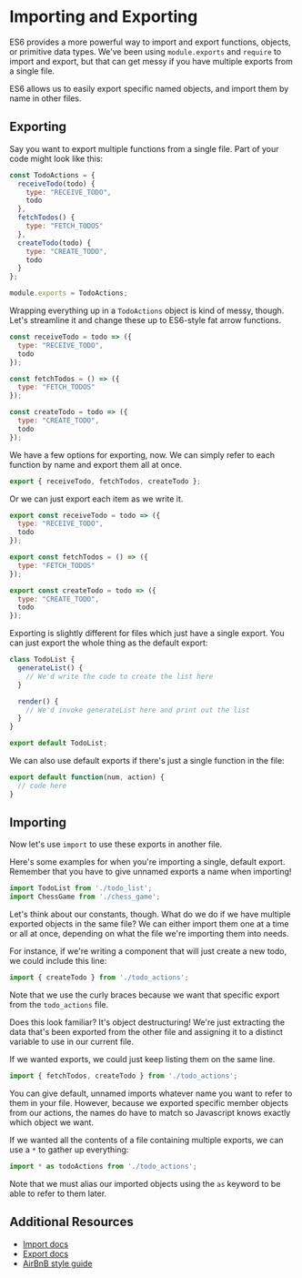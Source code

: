 # Importing and Exporting

ES6 provides a more powerful way to import and export functions, objects, or
primitive data types. We've been using `module.exports` and `require` to
import and export, but that can get messy if you have multiple exports from a
single file.

ES6 allows us to easily export specific named objects, and import them by
name in other files.

## Exporting

Say you want to export multiple functions from a single file. Part of your
code might look like this:

```javascript
const TodoActions = {
  receiveTodo(todo) {
    type: "RECEIVE_TODO",
    todo
  },
  fetchTodos() {
    type: "FETCH_TODOS"
  },
  createTodo(todo) {
    type: "CREATE_TODO",
    todo
  }
};

module.exports = TodoActions;
```

Wrapping everything up in a `TodoActions` object is kind of messy, though.
Let's streamline it and change these up to ES6-style fat arrow functions.

```javascript
const receiveTodo = todo => ({
  type: "RECEIVE_TODO",
  todo
});

const fetchTodos = () => ({
  type: "FETCH_TODOS"
});

const createTodo = todo => ({
  type: "CREATE_TODO",
  todo
});
```

We have a few options for exporting, now. We can simply refer to each
function by name and export them all at once.

```javascript
export { receiveTodo, fetchTodos, createTodo };
```

Or we can just export each item as we write it.

```javascript
export const receiveTodo = todo => ({
  type: "RECEIVE_TODO",
  todo
});

export const fetchTodos = () => ({
  type: "FETCH_TODOS"
});

export const createTodo = todo => ({
  type: "CREATE_TODO",
  todo
});
```

Exporting is slightly different for files which just have a single export.
You can just export the whole thing as the default export:

```javascript
class TodoList {
  generateList() {
    // We'd write the code to create the list here
  }

  render() {
    // We'd invoke generateList here and print out the list
  }
}

export default TodoList;
```

We can also use default exports if there's just a single function in the
file:

```javascript
export default function(num, action) {
  // code here
}
```

## Importing

Now let's use `import` to use these exports in another file.

Here's some examples for when you're importing a single, default export.
Remember that you have to give unnamed exports a name when importing!

```javascript
import TodoList from './todo_list';
import ChessGame from './chess_game';
```

Let's think about our constants, though. What do we do if we have multiple
exported objects in the same file? We can either import them one at a time or
all at once, depending on what the file we're importing them into needs.

For instance, if we're writing a component that will just create a new todo,
we could include this line:

```javascript
import { createTodo } from './todo_actions';
```

Note that we use the curly braces because we want that specific export from
the `todo_actions` file.

Does this look familiar? It's object destructuring! We're just extracting the
data that's been exported from the other file and assigning it to a distinct
variable to use in our current file.

If we wanted exports, we could just keep listing them on the same line.

```javascript
import { fetchTodos, createTodo } from './todo_actions';
```

You can give default, unnamed imports whatever name you want to refer to them
in your file. However, because we exported specific member objects from our
actions, the names do have to match so Javascript knows exactly which object
we want.

If we wanted all the contents of a file containing multiple exports, we can
use a `*` to gather up everything:

```javascript
import * as todoActions from './todo_actions';
```

Note that we must alias our imported objects using the `as` keyword to be able
to refer to them later.

## Additional Resources

* [Import docs](https://developer.mozilla.org/en-US/docs/Web/JavaScript/Reference/Statements/import)
* [Export docs](https://developer.mozilla.org/en-US/docs/Web/JavaScript/Reference/Statements/export)
* [AirBnB style guide](https://github.com/airbnb/javascript#modules)
